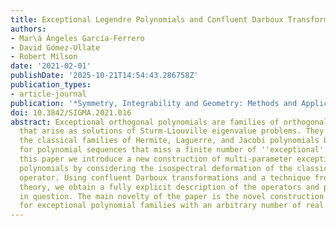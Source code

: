 ```yaml
---
title: Exceptional Legendre Polynomials and Confluent Darboux Transformations
authors:
- Mar\á Ángeles García-Ferrero
- David Gómez-Ullate
- Robert Milson
date: '2021-02-01'
publishDate: '2025-10-21T14:54:43.286758Z'
publication_types:
- article-journal
publication: '*Symmetry, Integrability and Geometry: Methods and Applications*'
doi: 10.3842/SIGMA.2021.016
abstract: Exceptional orthogonal polynomials are families of orthogonal polynomials
  that arise as solutions of Sturm-Liouville eigenvalue problems. They generalize
  the classical families of Hermite, Laguerre, and Jacobi polynomials by allowing
  for polynomial sequences that miss a finite number of ''exceptional'' degrees. In
  this paper we introduce a new construction of multi-parameter exceptional Legendre
  polynomials by considering the isospectral deformation of the classical Legendre
  operator. Using confluent Darboux transformations and a technique from inverse scattering
  theory, we obtain a fully explicit description of the operators and polynomials
  in question. The main novelty of the paper is the novel construction that allows
  for exceptional polynomial families with an arbitrary number of real parameters.
---
```

